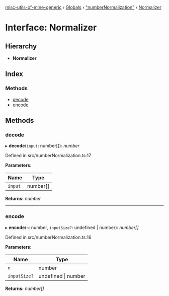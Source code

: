 [misc-utils-of-mine-generic](../README.md) › [Globals](../globals.md) › ["numberNormalization"](../modules/_numbernormalization_.md) › [Normalizer](_numbernormalization_.normalizer.md)

# Interface: Normalizer

## Hierarchy

* **Normalizer**

## Index

### Methods

* [decode](_numbernormalization_.normalizer.md#decode)
* [encode](_numbernormalization_.normalizer.md#encode)

## Methods

###  decode

▸ **decode**(`input`: number[]): *number*

Defined in src/numberNormalization.ts:17

**Parameters:**

Name | Type |
------ | ------ |
`input` | number[] |

**Returns:** *number*

___

###  encode

▸ **encode**(`n`: number, `inputSize?`: undefined | number): *number[]*

Defined in src/numberNormalization.ts:16

**Parameters:**

Name | Type |
------ | ------ |
`n` | number |
`inputSize?` | undefined &#124; number |

**Returns:** *number[]*
